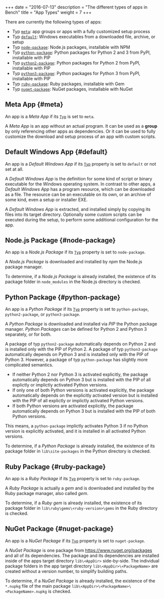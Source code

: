 +++
date = "2016-07-13"
description = "The different types of apps in Bench"
title = "App Types"
weight = 7
+++

[`Typ`]: /ref/app-properties/#Typ

There are currently the following types of apps:

* Typ [`meta`](#meta): app groups or apps with a fully customized setup process
* Typ [`default`](#default): Windows executables from a downloaded file, archive, or setup
* Typ [`node-package`](#node-package): Node.js packages, installable with NPM
* Typ [`python-package`](#python-package): Python packages for Python 2 and 3 from PyPI, installable with PIP
* Typ [`python2-package`](#python-package): Python packages for Python 2 from PyPI, installable with PIP
* Typ [`python3-package`](#python-package): Python packages for Python 3 from PyPI, installable with PIP
* Typ [`ruby-package`](#ruby-package): Ruby packages, installable with Gem
* Typ [`nuget-package`](#nuget-package): NuGet packages, installable with NuGet

## Meta App {#meta}
An app is a _Meta App_ if its [`Typ`][] is set to `meta`.

A _Meta App_ is an app without an actual program.
It can be used as a **group** by only referencing other apps as dependencies.
Or it can be used to fully customize the download and setup process
of an app with custom scripts.

## Default Windows App {#default}
An app is a _Default Windows App_ if its [`Typ`][] property
is set to `default` or not set at all.

A _Default Windows App_ is the definition for some kind of script or binary
executable for the Windows operating system.
In contrast to other apps, a _Default Windows App_ has a program resource,
which can be downloaded as a file.
The resource can be an executable on its own, or an archive of some kind,
even a setup or installer EXE.

A _Default Windows App_ is extracted, and installed simply by copying
its files into its target directory.
Optionally some custom scripts can be executed during the setup,
to perform some additional configuration for the app.

## Node.js Package {#node-package}
An app is a _Node.js Package_ if its [`Typ`][] property is set to `node-package`.

A _Node.js Package_ is downloaded and installed by _npm_ the Node.js package manager.

To determine, if a _Node.js Package_ is already installed, the existence of its package folder in
`node_modules` in the Node.js directory is checked.

## Python Package {#python-package}
An app is a _Python Package_ if its [`Typ`][] property is set to
`python-package`, `python2-package`, or `python3-package`.

A _Python Package_ is downloaded and installed via _PIP_ the Python package manager.
_Python Packages_ can be defined for Python 2 and Python 3 separately, or for both.

A package of typ `python2-package` automatically depends on Python 2 and is installed
only with the PIP of Python 2.
A package of typ `python3-package` automatically depends on Python 3 and is installed
only with the PIP of Python 3.
However, a package of typ `python-package` has slightly more complicated semantics.

* If neither Python 2 nor Python 3 is activated explicitly,
  the package automatically depends on Python 3
  but is installed with the PIP of all explictly or implictly activated Python versions.
* If only one of both Python versions is activated explicitly,
  the package automatically depends on the explicitly activated version
  but is installed with the PIP of all explictly or implictly activated Python versions.
* If both Python versions are activated explicitly,
  the package automatically depends on Python 3
  but is installed with the PIP of both Python versions.

This means, a `python-package` implictly activates Python 3 if no Python version
is explicitly activated, and it is installed in all activated Python versions.

To determine, if a _Python Package_ is already installed, the existence of its package folder in
`lib\site-packages` in the Python directory is checked.

## Ruby Package {#ruby-package}
An app is a _Ruby Package_ if its [`Typ`][] property is set to `ruby-package`.

A _Ruby Package_ is actually a _gem_ and is downloaded and installed by the Ruby package
manager, also called _gem_.

To determine, if a _Ruby gem_ is already installed, the existence of its package folder in
`lib\ruby\gems\<ruby-version>\gems` in the Ruby directory is checked.

## NuGet Package {#nuget-package}
An app is a _NuGet Package_ if its [`Typ`][] property is set to `nuget-package`.

A _NuGet Package_ is one package from <https://www.nuget.org/packages> and all of its dependencies.
The package and its dependencies are installed inside of the apps target directory
`lib\<AppDir>` side-by-side.
The individual package folders in the app target directory `lib\<AppDir>\<PackageName>`
are created without a version number, to simplify building paths.

To determine, if a _NuGet Package_ is already installed,
the existence of the `*.nupkg` file of the main package
`lib\<AppDir>\<PackageName>\<PackageName>.nupkg` is checked.
